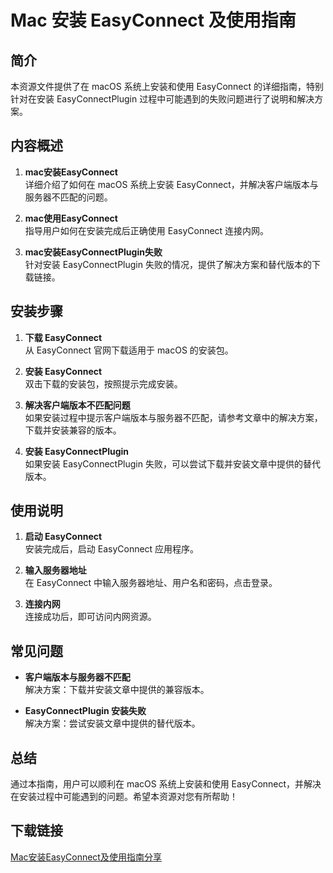 # Mac 安装 EasyConnect 及使用指南

## 简介
本资源文件提供了在 macOS 系统上安装和使用 EasyConnect 的详细指南，特别针对在安装 EasyConnectPlugin 过程中可能遇到的失败问题进行了说明和解决方案。

## 内容概述
1. **mac安装EasyConnect**  
   详细介绍了如何在 macOS 系统上安装 EasyConnect，并解决客户端版本与服务器不匹配的问题。

2. **mac使用EasyConnect**  
   指导用户如何在安装完成后正确使用 EasyConnect 连接内网。

3. **mac安装EasyConnectPlugin失败**  
   针对安装 EasyConnectPlugin 失败的情况，提供了解决方案和替代版本的下载链接。

## 安装步骤
1. **下载 EasyConnect**  
   从 EasyConnect 官网下载适用于 macOS 的安装包。

2. **安装 EasyConnect**  
   双击下载的安装包，按照提示完成安装。

3. **解决客户端版本不匹配问题**  
   如果安装过程中提示客户端版本与服务器不匹配，请参考文章中的解决方案，下载并安装兼容的版本。

4. **安装 EasyConnectPlugin**  
   如果安装 EasyConnectPlugin 失败，可以尝试下载并安装文章中提供的替代版本。

## 使用说明
1. **启动 EasyConnect**  
   安装完成后，启动 EasyConnect 应用程序。

2. **输入服务器地址**  
   在 EasyConnect 中输入服务器地址、用户名和密码，点击登录。

3. **连接内网**  
   连接成功后，即可访问内网资源。

## 常见问题
- **客户端版本与服务器不匹配**  
  解决方案：下载并安装文章中提供的兼容版本。

- **EasyConnectPlugin 安装失败**  
  解决方案：尝试安装文章中提供的替代版本。

## 总结
通过本指南，用户可以顺利在 macOS 系统上安装和使用 EasyConnect，并解决在安装过程中可能遇到的问题。希望本资源对您有所帮助！

## 下载链接

[Mac安装EasyConnect及使用指南分享](https://pan.quark.cn/s/18837073ffee)